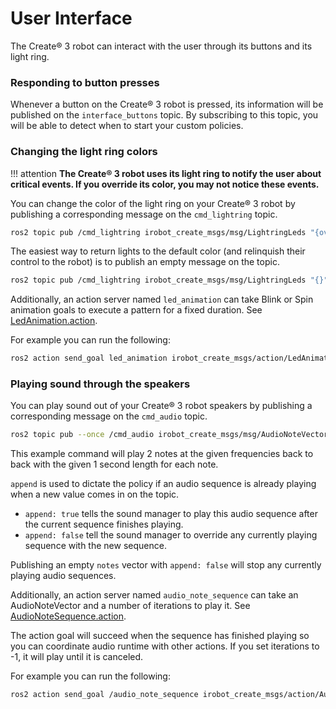 # User Interface

The Create® 3 robot can interact with the user through its buttons and its light ring.

### Responding to button presses

Whenever a button on the Create® 3 robot is pressed, its information will be published on the `interface_buttons` topic.
By subscribing to this topic, you will be able to detect when to start your custom policies.

### Changing the light ring colors

!!! attention
    **The Create® 3 robot uses its light ring to notify the user about critical events. If you override its color, you may not notice these events.**

You can change the color of the light ring on your Create® 3 robot by publishing a corresponding message on the `cmd_lightring` topic.

```bash
ros2 topic pub /cmd_lightring irobot_create_msgs/msg/LightringLeds "{override_system: true, leds: [{red: 255, green: 0, blue: 0}, {red: 0, green: 255, blue: 0}, {red: 0, green: 0, blue: 255}, {red: 255, green: 255, blue: 0}, {red: 255, green: 0, blue: 255}, {red: 0, green: 255, blue: 255}]}"
```

The easiest way to return lights to the default color (and relinquish their control to the robot) is to publish an empty message on the topic.

```bash
ros2 topic pub /cmd_lightring irobot_create_msgs/msg/LightringLeds "{}"
```

Additionally, an action server named `led_animation` can take Blink or Spin animation goals to execute a pattern for a fixed duration.
See [LedAnimation.action](https://github.com/iRobotEducation/irobot_create_msgs/blob/main/action/LedAnimation.action).


For example you can run the following:

```bash
ros2 action send_goal led_animation irobot_create_msgs/action/LedAnimation "{animation_type: 1, lightring: {leds: [{red: 255, green: 0, blue: 0}, {red: 0, green: 255, blue: 0}, {red: 0, green: 0, blue: 255}, {red: 255, green: 255, blue: 0}, {red: 255, green: 0, blue: 255}, {red: 0, green: 255, blue: 255}], override_system: true},max_runtime: {sec: 500, nanosec: 0}}"
```

### Playing sound through the speakers

You can play sound out of your Create® 3 robot speakers by publishing a corresponding message on the `cmd_audio` topic.

```bash
ros2 topic pub --once /cmd_audio irobot_create_msgs/msg/AudioNoteVector "{append: false, notes: [{frequency: 100, max_runtime: {sec: 1,nanosec: 0}}, {frequency: 50, max_runtime: {sec: 1,nanosec: 0}}]}"
```

This example command will play 2 notes at the given frequencies back to back with the given 1 second length for each note.

`append` is used to dictate the policy if an audio sequence is already playing when a new value comes in on the topic.

* `append: true` tells the sound manager to play this audio sequence after the current sequence finishes playing.
* `append: false` tell the sound manager to override any currently playing sequence with the new sequence.

Publishing an empty `notes` vector with `append: false` will stop any currently playing audio sequences.

Additionally, an action server named `audio_note_sequence` can take an AudioNoteVector and a number of iterations to play it.
See [AudioNoteSequence.action](https://github.com/iRobotEducation/irobot_create_msgs/blob/main/action/AudioNoteSequence.action).

The action goal will succeed when the sequence has finished playing so you can coordinate audio runtime with other actions.
If you set iterations to -1, it will play until it is canceled.

For example you can run the following:

```bash
ros2 action send_goal /audio_note_sequence irobot_create_msgs/action/AudioNoteSequence "{iterations: 3,note_sequence:{append: false, notes: [{frequency: 100, max_runtime: {sec: 1,nanosec: 0}}, {frequency: 50, max_runtime: {sec: 1,nanosec: 0}}]}}"
```

[^1]: ROS 2 is governed by Open Robotics
[^2]: All trademarks mentioned are the property of their respective owners.
